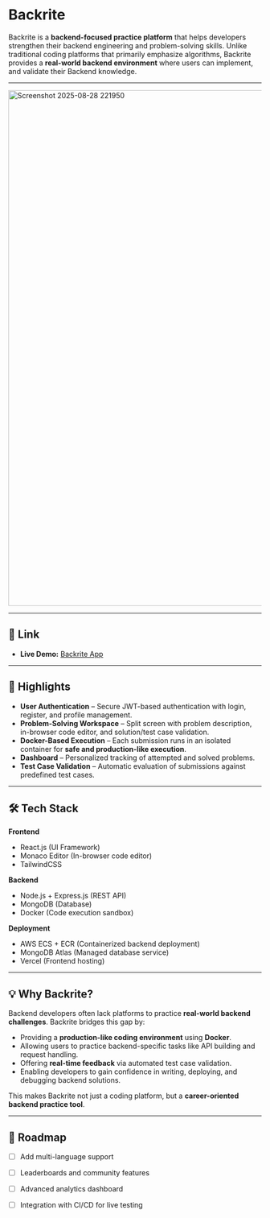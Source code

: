 # Backrite  

Backrite is a **backend-focused practice platform** that helps developers strengthen their backend engineering and problem-solving skills. Unlike traditional coding platforms that primarily emphasize algorithms, Backrite provides a **real-world backend environment** where users can implement, and validate their Backend knowledge.  

---

<img width="1919" height="1025" alt="Screenshot 2025-08-28 221950" src="https://github.com/user-attachments/assets/2d5e5229-587b-4914-91c2-55a7c59afc83" />


---

## 🔗 Link  
- **Live Demo:** [Backrite App](https://backrite-5zwz.vercel.app/)  

---

## 🌟 Highlights  
- **User Authentication** – Secure JWT-based authentication with login, register, and profile management.  
- **Problem-Solving Workspace** – Split screen with problem description, in-browser code editor, and solution/test case validation.  
- **Docker-Based Execution** – Each submission runs in an isolated container for **safe and production-like execution**.  
- **Dashboard** – Personalized tracking of attempted and solved problems.  
- **Test Case Validation** – Automatic evaluation of submissions against predefined test cases.  

---

## 🛠️ Tech Stack  

**Frontend**  
- React.js (UI Framework)  
- Monaco Editor (In-browser code editor)  
- TailwindCSS  

**Backend**  
- Node.js + Express.js (REST API)  
- MongoDB (Database)  
- Docker (Code execution sandbox)  

**Deployment**  
- AWS ECS + ECR (Containerized backend deployment)  
- MongoDB Atlas (Managed database service)  
- Vercel (Frontend hosting)  

---

## 💡 Why Backrite?  
Backend developers often lack platforms to practice **real-world backend challenges**. Backrite bridges this gap by:  
- Providing a **production-like coding environment** using **Docker**.  
- Allowing users to practice backend-specific tasks like API building and request handling.  
- Offering **real-time feedback** via automated test case validation.  
- Enabling developers to gain confidence in writing, deploying, and debugging backend solutions.  

This makes Backrite not just a coding platform, but a **career-oriented backend practice tool**.  

---

## 🚀 Roadmap  
- [ ] Add multi-language support  
- [ ] Leaderboards and community features  
- [ ] Advanced analytics dashboard  
- [ ] Integration with CI/CD for live testing  


